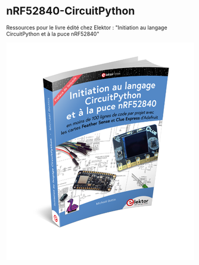 # nRF52840-CircuitPython

Ressources pour le livre édité chez Elektor : "Initiation au langage CircuitPython et à la puce nRF52840"

![](images/Mockup.png)
